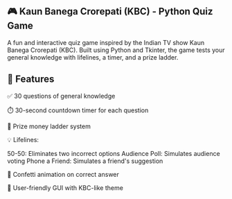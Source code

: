 ## 🎮 Kaun Banega Crorepati (KBC) - Python Quiz Game

A fun and interactive quiz game inspired by the Indian TV show Kaun Banega Crorepati (KBC). 
Built using Python and Tkinter, the game tests your general knowledge with lifelines, a timer, and a prize ladder.

## 🧠 Features

✅ 30 questions of general knowledge

⏱️ 30-second countdown timer for each question

🎁 Prize money ladder system

💡 Lifelines:

50-50: Eliminates two incorrect options
Audience Poll: Simulates audience voting
Phone a Friend: Simulates a friend's suggestion

🎉 Confetti animation on correct answer

🎨 User-friendly GUI with KBC-like theme
